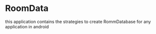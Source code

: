 # RoomData
this application contains the strategies to create RommDatabase for any application in android
